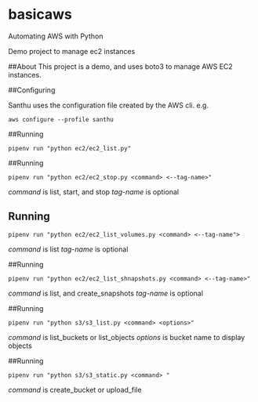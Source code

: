 # basicaws
Automating AWS with Python

Demo project to manage ec2 instances

##About
This project is a demo, and uses boto3 to manage AWS EC2 instances.

##Configuring

Santhu uses the configuration file created by the AWS cli. 
e.g.

`aws configure --profile santhu`

##Running

`pipenv run "python ec2/ec2_list.py"`

##Running

`pipenv run "python ec2/ec2_stop.py <command> <--tag-name>"`

*command* is list, start, and  stop
*tag-name* is optional

## Running

`pipenv run "python ec2/ec2_list_volumes.py <command> <--tag-name">`

*command* is list
*tag-name* is optional

##Running

`pipenv run "python ec2/ec2_list_shnapshots.py <command> <--tag-name>"`

*command* is list, and create_snapshots
*tag-name* is optional

##Running

`pipenv run "python s3/s3_list.py <command> <options>"`

*command* is list_buckets or list_objects
*options* is bucket name to display objects

##Running

 `pipenv run "python s3/s3_static.py <command> "`
 
 *command* is create_bucket or upload_file 
 